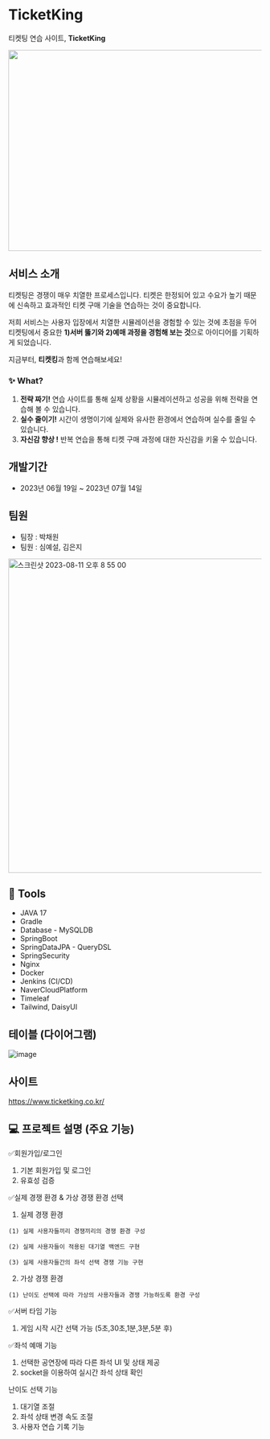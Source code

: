 # TicketKing

티켓팅 연습 사이트, **TicketKing**

<img src="https://i.ibb.co/hRcMTcb/The-Heartbreakers.jpg" width="1000" height="400" >

## 서비스 소개
티켓팅은 경쟁이 매우 치열한 프로세스입니다.
티켓은 한정되어 있고 수요가 높기 때문에 신속하고 효과적인 티켓 구매 기술을 연습하는 것이 중요합니다.
    
저희 서비스는 사용자 입장에서 치열한 시뮬레이션을 경험할 수 있는 것에 초점을 두어
티켓팅에서 중요한 **1)서버 뚫기와 2)예매 과정을 경험해 보는 것**으로 아이디어를 기획하게 되었습니다.

지금부터, **티켓킹**과 함께 연습해보세요!

### ✨ What?
1. **전략 짜기!** 연습 사이트를 통해 실제 상황을 시뮬레이션하고 성공을 위해 전략을 연습해 볼 수 있습니다.
2. **실수 줄이기!** 시간이 생명이기에 실제와 유사한 환경에서 연습하며 실수를 줄일 수 있습니다.
3. **자신감 향상 !** 반복 연습을 통해 티켓 구매 과정에 대한 자신감을 키울 수 있습니다.
 
## 개발기간
- 2023년 06월 19일 ~ 2023년 07월 14일

## 팀원  
- 팀장 : 박채원
- 팀원 : 심예설, 김은지
<img width="625" alt="스크린샷 2023-08-11 오후 8 55 00" src="https://github.com/ProjectTicketKing/TicketKing/assets/82140052/dd6e1751-75aa-4368-9060-78a566310e0e">

## 🔧 Tools 
- JAVA 17
- Gradle
- Database - MySQLDB
- SpringBoot
- SpringDataJPA - QueryDSL
- SpringSecurity
- Nginx
- Docker
- Jenkins (CI/CD)
- NaverCloudPlatform
- Timeleaf
- Tailwind, DaisyUI

## 테이블 (다이어그램)
![image](https://github.com/ProjectTicketKing/TicketKing/assets/89733207/3283ec6a-fe99-43e6-830f-ab6b214a276e)

## 사이트
https://www.ticketking.co.kr/

##  💻  프로젝트 설명 (주요 기능)
✅회원가입/로그인
  1. 기본 회원가입 및 로그인
  2. 유효성 검증

✅실제 경쟁 환경 & 가상 경쟁 환경 선택 
  1. 실제 경쟁 환경

     
    (1) 실제 사용자들끼리 경쟁끼리의 경쟁 환경 구성
    
    (2) 실제 사용자들이 적용된 대기열 백엔드 구현
    
    (3) 실제 사용자들간의 좌석 선택 경쟁 기능 구현 
  2. 가상 경쟁 환경


    (1) 난이도 선택에 따라 가상의 사용자들과 경쟁 가능하도록 환경 구성

✅서버 타임 기능
  1. 게임 시작 시간 선택 가능 (5초,30초,1분,3분,5분 후)

✅좌석 예매 기능
  1. 선택한 공연장에 따라 다른 좌석 UI 및 상태 제공
  2. socket을 이용하여 실시간 좌석 상태 확인

난이도 선택 기능
  1. 대기열 조절 
  2. 좌석 상태 변경 속도 조절
  3. 사용자 연습 기록 기능



    
